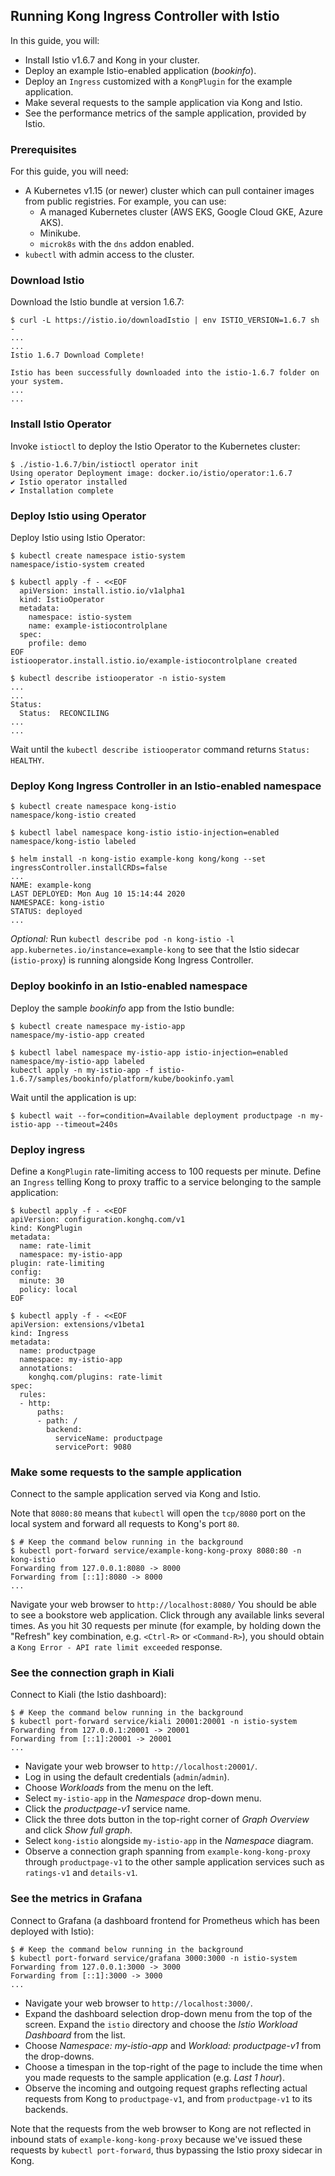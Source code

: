 ## Running Kong Ingress Controller with Istio

In this guide, you will:
* Install Istio v1.6.7 and Kong in your cluster.
* Deploy an example Istio-enabled application (_bookinfo_).
* Deploy an `Ingress` customized with a `KongPlugin` for the example application.
* Make several requests to the sample application via Kong and Istio.
* See the performance metrics of the sample application, provided by Istio.

### Prerequisites
For this guide, you will need:

* A Kubernetes v1.15 (or newer) cluster which can pull container images from public registries. For example, you can use:
    * A managed Kubernetes cluster (AWS EKS, Google Cloud GKE, Azure AKS).
    * Minikube.
    * `microk8s` with the `dns` addon enabled.
* `kubectl` with admin access to the cluster.

### Download Istio

Download the Istio bundle at version 1.6.7:

```console
$ curl -L https://istio.io/downloadIstio | env ISTIO_VERSION=1.6.7 sh -
...
...
Istio 1.6.7 Download Complete!                                                                                                 
                                                               
Istio has been successfully downloaded into the istio-1.6.7 folder on your system.                                                                                                                                                                            
...
...
```

### Install Istio Operator

Invoke `istioctl` to deploy the Istio Operator to the Kubernetes cluster:

```console
$ ./istio-1.6.7/bin/istioctl operator init
Using operator Deployment image: docker.io/istio/operator:1.6.7
✔ Istio operator installed                                                                                                                                                                                                                                    
✔ Installation complete
```

### Deploy Istio using Operator

Deploy Istio using Istio Operator:

```console
$ kubectl create namespace istio-system
namespace/istio-system created
```
```console
$ kubectl apply -f - <<EOF
  apiVersion: install.istio.io/v1alpha1
  kind: IstioOperator
  metadata:
    namespace: istio-system
    name: example-istiocontrolplane
  spec:
    profile: demo
EOF
istiooperator.install.istio.io/example-istiocontrolplane created
```
```console
$ kubectl describe istiooperator -n istio-system
...
...
Status:
  Status:  RECONCILING
...
...
```

Wait until the `kubectl describe istiooperator` command returns `Status: HEALTHY`.

### Deploy Kong Ingress Controller in an Istio-enabled namespace

```console
$ kubectl create namespace kong-istio
namespace/kong-istio created
```
```console
$ kubectl label namespace kong-istio istio-injection=enabled
namespace/kong-istio labeled
```
```console
$ helm install -n kong-istio example-kong kong/kong --set ingressController.installCRDs=false
...
NAME: example-kong
LAST DEPLOYED: Mon Aug 10 15:14:44 2020
NAMESPACE: kong-istio
STATUS: deployed
...
```

_Optional:_ Run `kubectl describe pod -n kong-istio -l app.kubernetes.io/instance=example-kong` to see that the Istio sidecar (`istio-proxy`) is running alongside Kong Ingress Controller.

### Deploy bookinfo in an Istio-enabled namespace

Deploy the sample _bookinfo_ app from the Istio bundle:

```console
$ kubectl create namespace my-istio-app
namespace/my-istio-app created
```
```console
$ kubectl label namespace my-istio-app istio-injection=enabled
namespace/my-istio-app labeled
kubectl apply -n my-istio-app -f istio-1.6.7/samples/bookinfo/platform/kube/bookinfo.yaml
```
Wait until the application is up:
```console
$ kubectl wait --for=condition=Available deployment productpage -n my-istio-app --timeout=240s
```
### Deploy ingress

Define a `KongPlugin` rate-limiting access to 100 requests per minute. Define an `Ingress` telling Kong to proxy traffic
to a service belonging to the sample application:

```console
$ kubectl apply -f - <<EOF
apiVersion: configuration.konghq.com/v1
kind: KongPlugin
metadata:
  name: rate-limit
  namespace: my-istio-app
plugin: rate-limiting
config:
  minute: 30
  policy: local
EOF
```

```console
$ kubectl apply -f - <<EOF
apiVersion: extensions/v1beta1
kind: Ingress
metadata:
  name: productpage
  namespace: my-istio-app
  annotations:
    konghq.com/plugins: rate-limit
spec:
  rules:
  - http:
      paths:
      - path: /
        backend:
          serviceName: productpage
          servicePort: 9080
```

### Make some requests to the sample application

Connect to the sample application served via Kong and Istio.

Note that `8080:80` means that `kubectl` will open the `tcp/8080` port on the local system and forward all requests to
Kong's port `80`.

```console
$ # Keep the command below running in the background
$ kubectl port-forward service/example-kong-kong-proxy 8080:80 -n kong-istio
Forwarding from 127.0.0.1:8080 -> 8000
Forwarding from [::1]:8080 -> 8000
...
```

Navigate your web browser to `http://localhost:8080/` You should be able to see a bookstore web application. Click
through any available links several times. As you hit 30 requests per minute (for example, by holding down the "Refresh"
key combination, e.g. `<Ctrl-R>` or `<Command-R>`), you should obtain a `Kong Error - API rate limit exceeded` response.

### See the connection graph in Kiali

Connect to Kiali (the Istio dashboard):

```console
$ # Keep the command below running in the background
$ kubectl port-forward service/kiali 20001:20001 -n istio-system
Forwarding from 127.0.0.1:20001 -> 20001
Forwarding from [::1]:20001 -> 20001
...
```

* Navigate your web browser to `http://localhost:20001/`.
* Log in using the default credentials (`admin`/`admin`).
* Choose _Workloads_ from the menu on the left.
* Select `my-istio-app` in the _Namespace_ drop-down menu.
* Click the _productpage-v1_ service name.
* Click the three dots button in the top-right corner of _Graph Overview_ and click _Show full graph_.
* Select `kong-istio` alongside `my-istio-app` in the _Namespace_ diagram.
* Observe a connection graph spanning from `example-kong-kong-proxy` through `productpage-v1` to the other sample
application services such as `ratings-v1` and `details-v1`.

### See the metrics in Grafana

Connect to Grafana (a dashboard frontend for Prometheus which has been deployed with Istio):

```console
$ # Keep the command below running in the background
$ kubectl port-forward service/grafana 3000:3000 -n istio-system
Forwarding from 127.0.0.1:3000 -> 3000
Forwarding from [::1]:3000 -> 3000
...
```

* Navigate your web browser to `http://localhost:3000/`.
* Expand the dashboard selection drop-down menu from the top of the screen. Expand the `istio` directory and choose the
_Istio Workload Dashboard_ from the list.
* Choose _Namespace: my-istio-app_ and _Workload: productpage-v1_ from the drop-downs.
* Choose a timespan in the top-right of the page to include the time when you made requests to the sample application (e.g. _Last 1 hour_).
* Observe the incoming and outgoing request graphs reflecting actual requests from Kong to `productpage-v1`, and from `productpage-v1` to its backends.

Note that the requests from the web browser to Kong are not reflected in inbound stats of `example-kong-kong-proxy`
because we've issued these requests by `kubectl port-forward`, thus bypassing the Istio proxy sidecar in Kong.
